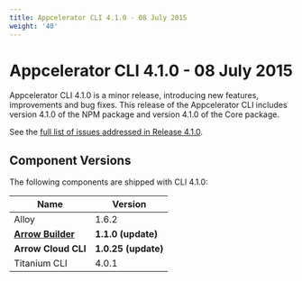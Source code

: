 ```yaml
---
title: Appcelerator CLI 4.1.0 - 08 July 2015
weight: '40'
---
```


# Appcelerator CLI 4.1.0 - 08 July 2015

Appcelerator CLI 4.1.0 is a minor release, introducing new features, improvements and bug fixes. This release of the Appcelerator CLI includes version 4.1.0 of the NPM package and version 4.1.0 of the Core package.

See the [full list of issues addressed in Release 4.1.0](https://jira.appcelerator.org/issues/?filter=16885).

## Component Versions

The following components are shipped with CLI 4.1.0:

| Name | Version |
| --- | --- |
| Alloy | 1.6.2 |
| **[Arrow Builder](/guide/Axway_API_Builder/API_Builder/API_Builder_Release_Notes/)** | **1.1.0 (update)** |
| **Arrow Cloud CLI** | **1.0.25 (update)** |
| Titanium CLI | 4.0.1 |
